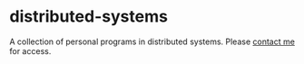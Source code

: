# distributed-systems

A collection of personal programs in distributed systems. Please [contact me](mailto:pasjr-20@rhodes.edu) for access.
